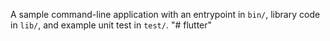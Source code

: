 A sample command-line application with an entrypoint in `bin/`, library code
in `lib/`, and example unit test in `test/`.
"# flutter" 
